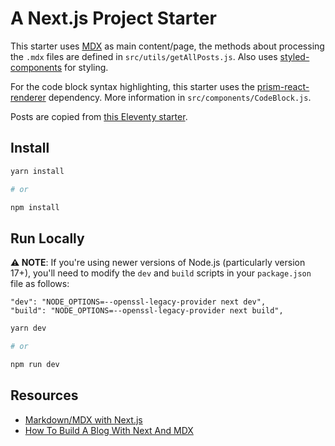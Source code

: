# A Next.js Project Starter

This starter uses [MDX](https://mdxjs.com/) as main content/page, the methods about processing the `.mdx` files are defined in `src/utils/getAllPosts.js`. Also uses [styled-components](https://styled-components.com/) for styling.

For the code block syntax highlighting, this starter uses the [prism-react-renderer](https://github.com/FormidableLabs/prism-react-renderer) dependency. More information in `src/components/CodeBlock.js`.

Posts are copied from [this Eleventy starter](https://hylia.website/).

## Install

```bash
yarn install

# or

npm install
```

## Run Locally

**⚠️ NOTE**: If you're using newer versions of Node.js (particularly version 17+), you'll need to modify the `dev` and `build` scripts in your `package.json` file as follows:

```
"dev": "NODE_OPTIONS=--openssl-legacy-provider next dev",
"build": "NODE_OPTIONS=--openssl-legacy-provider next build",
```

```bash
yarn dev

# or

npm run dev
```

## Resources

- [Markdown/MDX with Next.js](https://nextjs.org/blog/markdown)
- [How To Build A Blog With Next And MDX](https://www.smashingmagazine.com/2020/09/build-blog-nextjs-mdx/)
